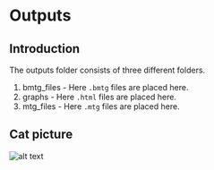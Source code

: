 # Outputs

## Introduction
The outputs folder consists of three different folders. 
1. bmtg_files - Here `.bmtg` files are placed here.
2. graphs - Here `.html` files are placed here.
3. mtg_files - Here `.mtg` files are placed here.


## Cat picture
![alt text](https://encrypted-tbn0.gstatic.com/images?q=tbn:ANd9GcSLWo0u-TB5eyu88DkM8Gvc6vWOOQlXxjSmAw&usqp=CAU)